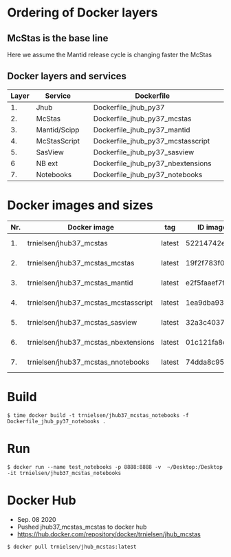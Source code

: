# Ordering of Docker layers
## McStas is the base line
Here we assume the Mantid release cycle is changing faster the McStas

## Docker layers and services
| Layer  | Service  |   | Dockerfile  |   | Docker image  |   |
|---|---|---|---|---|---|---|
| 1.  |  Jhub |   |  Dockerfile_jhub_py37 |   |  trnielsen/jhub37_mcstas |   |
| 2.  | McStas  |   | Dockerfile_jhub_py37_mcstas  |   |  trnielsen/jhub37_mcstas_mcstas |   |
| 3.  | Mantid/Scipp  |   | Dockerfile_jhub_py37_mantid |   | trnielsen/jhub37_mcstas_mantid  |   |
| 4.  | McStasScript  |   |  Dockerfile_jhub_py37_mcstasscript |   |  trnielsen/jhub37_mcstas_mcstasscript |   |
| 5.  | SasView  |   |  Dockerfile_jhub_py37_sasview |   | trnielsen/jhub37_mcstas_sasview  |   |
| 6  |  NB ext |   |  Dockerfile_jhub_py37_nbextensions |   |  trnielsen/jhub37_mcstas_nbextensions |   |
| 7.  | Notebooks  |   |  Dockerfile_jhub_py37_notebooks |   | trnielsen/jhub37_mcstas_notebooks  |   |

# Docker images and sizes
| Nr.  | Docker image  |  tag | ID image   |  CREATED | SIZE  |   |
|---|---|---|---|---|---|---|
| 1.  |  trnielsen/jhub37_mcstas | latest   | 52214742e6b4  | 46 hours ago  | 671MB2   |   |
| 2.  |  trnielsen/jhub37_mcstas_mcstas | latest   | 19f2f783f0c2 |  35 hours ago | 3.5GB  |   |
| 3.  |  trnielsen/jhub37_mcstas_mantid | latest   | e2f5faaef7f0  | 35 hours ago  | 4.2GB  |   |
| 4.  |  trnielsen/jhub37_mcstas_mcstasscript | latest   | 1ea9dba9395b  | 35 hours ago |  4.21GB |   |
| 5.  |  trnielsen/jhub37_mcstas_sasview | latest   | 32a3c40372ba  | 35 hours ago |  4.31GB |   |
| 6.  |  trnielsen/jhub37_mcstas_nbextensions | latest   | 01c121fa8c2e  | 35 hours ago  | 4.37GB  |   |
| 7.  | trnielsen/jhub37_mcstas_nnotebooks  | latest   | 74dda8c95fd5  | 35 hours ago  | 4.66GB  |   |


# Build
```console
$ time docker build -t trnielsen/jhub37_mcstas_notebooks -f Dockerfile_jhub_py37_notebooks .
```

# Run
```console
$ docker run --name test_notebooks -p 8888:8888 -v  ~/Desktop:/Desktop -it trnielsen/jhub37_mcstas_notebooks
```

# Docker Hub
* Sep. 08 2020 
* Pushed jhub37_mcstas_mcstas to docker hub
* https://hub.docker.com/repository/docker/trnielsen/jhub_mcstas

```console
$ docker pull trnielsen/jhub_mcstas:latest
```

